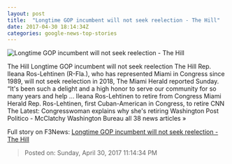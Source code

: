 ```yaml
---
layout: post
title:  "Longtime GOP incumbent will not seek reelection - The Hill"
date: 2017-04-30 18:14:34Z
categories: google-news-top-stories
---
```


![Longtime GOP incumbent will not seek reelection - The Hill](http://thehill.com/sites/default/files/article_images/illeanaros-lehtinen_010615gn2.jpg)

The Hill Longtime GOP incumbent will not seek reelection The Hill Rep. Ileana Ros-Lehtinen (R-Fla.), who has represented Miami in Congress since 1989, will not seek reelection in 2018, The Miami Herald reported Sunday. “It's been such a delight and a high honor to serve our community for so many years and help ... Ileana Ros-Lehtinen to retire from Congress Miami Herald Rep. Ros-Lehtinen, first Cuban-American in Congress, to retire CNN The Latest: Congresswoman explains why she's retiring Washington Post Politico - McClatchy Washington Bureau all 38 news articles »


Full story on F3News: [Longtime GOP incumbent will not seek reelection - The Hill](http://www.f3nws.com/n/gJmYJJ)

> Posted on: Sunday, April 30, 2017 11:14:34 PM
